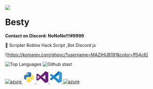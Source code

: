 <img align='left' src='https://i.ibb.co/kJz6FxD/FF.jpg' width='20%'>

# Besty

**Contact on Discord: NoNoNo!!!#9999**

📁 Scripter Roblox Hack Script ,Bot Discord js

![https://komarev.com/ghpvc/?username=MAZIHUB191&color=ff54c6]

![Top Languages](https://github-readme-stats.vercel.app/api/top-langs/?username=MAZIHUB191&show_icons=true&theme=radical)
![Github stast](https://github-readme-stats.vercel.app/api?username=MAZIHUB191&count_private=true&show_icons=true&theme=radical)

<p align="left"> <a href="https://www.lua.org" target="_blank"> <img src="https://cdn.discordapp.com/attachments/876841802324402186/886364473508646912/1200px-Lua-Logo.svg.png" alt="azure" width="40" height="40"/> </a> <a href="https://www.python.org" target="_blank"> <img src="https://raw.githubusercontent.com/devicons/devicon/master/icons/python/python-original.svg" alt="azure" width="40" height="40"/> </a> 
<a href="https://code.visualstudio.com" target="_blank"> <img src="https://raw.githubusercontent.com/devicons/devicon/master/icons/visualstudio/visualstudio-plain.svg" alt="azure" width="40" height="40"/> </a> <a href="https://code.visualstudio.com" target="_blank"> <img src="https://raw.githubusercontent.com/devicons/devicon/master/icons/vscode/vscode-original.svg" alt="azure" width="40" height="40"/> </a> <a href="https://atom.io" target="_blank"> <img src="https://cdn.jsdelivr.net/gh/devicons/devicon/icons/atom/atom-original.svg" alt="azure" width="40" height="40"/>
 </p>
